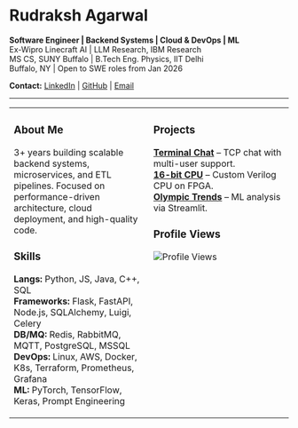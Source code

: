 # Rudraksh Agarwal

**Software Engineer | Backend Systems | Cloud & DevOps | ML**  
Ex-Wipro Linecraft AI | LLM Research, IBM Research  
MS CS, SUNY Buffalo | B.Tech Eng. Physics, IIT Delhi  
Buffalo, NY | Open to SWE roles from Jan 2026  

**Contact:** [LinkedIn](https://www.linkedin.com/in/rudraksh97/) | [GitHub](https://github.com/rudraksh97) | [Email](mailto:rudraksh.agarwal97@gmail.com)  

---

<table>
<tr>
<td width="50%" valign="top">

### About Me
3+ years building scalable backend systems, microservices, and ETL pipelines. Focused on performance-driven architecture, cloud deployment, and high-quality code.

### Skills
**Langs:** Python, JS, Java, C++, SQL  
**Frameworks:** Flask, FastAPI, Node.js, SQLAlchemy, Luigi, Celery  
**DB/MQ:** Redis, RabbitMQ, MQTT, PostgreSQL, MSSQL  
**DevOps:** Linux, AWS, Docker, K8s, Terraform, Prometheus, Grafana  
**ML:** PyTorch, TensorFlow, Keras, Prompt Engineering  

</td>
<td width="50%" valign="top">

### Projects
**[Terminal Chat](https://github.com/rudraksh97/terminal-chat-application)** – TCP chat with multi-user support.  
**[16-bit CPU](https://github.com/rudraksh97/16BitProcessor)** – Custom Verilog CPU on FPGA.  
**[Olympic Trends](https://olympics-trends.streamlit.app/)** – ML analysis via Streamlit.  

### Profile Views
![Profile Views](https://komarev.com/ghpvc/?username=rudraksh97&style=flat-square)

</td>
</tr>
</table>
